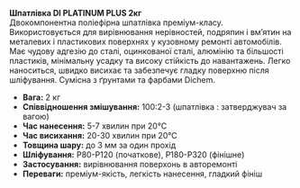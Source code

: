 **Шпатлівка DI PLATINUM PLUS 2кг**  
Двокомпонентна поліефірна шпатлівка преміум-класу. Використовується для вирівнювання нерівностей, подряпин і вм’ятин на металевих і пластикових поверхнях у кузовному ремонті автомобілів. Має чудову адгезію до сталі, оцинкованої сталі, алюмінію та більшості пластиків, мінімальну усадку та високу стійкість до навантажень. Легко наноситься, швидко висихає та забезпечує гладку поверхню після шліфування. Сумісна з ґрунтами та фарбами Dichem.

- **Вага:** 2 кг  
- **Співвідношення змішування:** 100:2-3 (шпатлівка : затверджувач за вагою)  
- **Час нанесення:** 5-7 хвилин при 20°C  
- **Час висихання:** 20-30 хвилин при 20°C  
- **Товщина шару:** до 3 мм за один прохід  
- **Шліфування:** P80-P120 (початкове), P180-P320 (фінішне)  
- **Застосування:** вирівнювання поверхонь в авторемонті  
- **Переваги:** преміум-якість, легкість нанесення, гладкий фініш